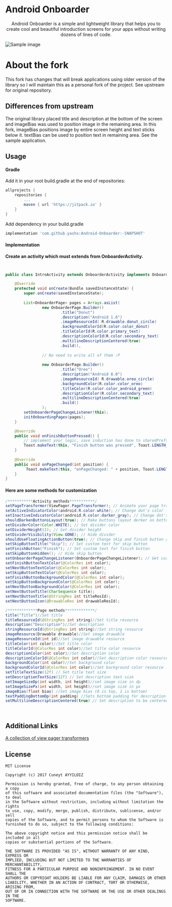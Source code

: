 # Android Onboarder
<p align="center"> 
Android Onboarder is a simple and lightweight library that helps you to create cool and beautiful introduction screens for your apps without writing dozens of lines of code.
</p>

![Sample image](https://media.giphy.com/media/3oFzm1BGCJzKM5iuIw/giphy.gif)

# About the fork
This fork has changes that will break applications using older version of the library so I will maintain this as a personal fork of the project. See upstream for original repository.

## Differences from upstream
The original library placed title and description at the bottom of the screen and imageBias was used to position image in the remaining area.
In this fork, imageBias positions image by entire screen height and text sticks below it. textBias can be used to position text in remaining area. See the sample application. 

## Usage

#### Gradle

Add it in your root build.gradle at the end of repositories:

```groovy
allprojects {
    repositories {
        ...
        maven { url 'https://jitpack.io' }
    }
}
```


Add dependency in your build.gradle

```groovy
implementation 'com.github.yashx:Android-Onboarder:-SNAPSHOT'
```

#### Implementation

<b>Create an activity which must extends from OnboarderActivity.</b>

```java


public class IntroActivity extends OnboarderActivity implements OnboarderPageChangeListener {

    @Override
    protected void onCreate(Bundle savedInstanceState) {
        super.onCreate(savedInstanceState);
        
        List<OnboarderPage> pages = Arrays.asList(
                new OnboarderPage.Builder()
                        .title("Donut")
                        .description("Android 1.6")
                        .imageResourceId( R.drawable.donut_circle)
                        .backgroundColorId(R.color.color_donut)
                        .titleColorId(R.color.primary_text)
                        .descriptionColorId(R.color.secondary_text)
                        .multilineDescriptionCentered(true)
                        .build(),
                        
                // No need to write all of them :P
                
                new OnboarderPage.Builder()
                        .title("Oreo")
                        .description("Android 8.0")
                        .imageResourceId( R.drawable.oreo_circle)
                        .backgroundColor(R.color.color_oreo)
                        .titleColor(R.color.color_android_green)
                        .descriptionColor(R.color.secondary_text)
                        .multilineDescriptionCentered(true)
                        .build()
                );
        setOnboarderPageChangeListener(this);
        initOnboardingPages(pages);
    }

    @Override
    public void onFinishButtonPressed() {
        // implement your logic, save induction has done to sharedPrefs
        Toast.makeText(this, "Finish button was pressed", Toast.LENGTH_SHORT).show();
    }
    
    @Override
    public void onPageChanged(int position) {
         Toast.makeText(this, "onPageChanged: " + position, Toast.LENGTH_SHORT).show();
    }
}

```

#### Here are some methods for customization

```java
/***********Activity methods***********/
setPageTransformer(ViewPager.PageTransformer); // Animate your page transitions
setActiveIndicatorColor(android.R.color.white); // Change dot's color for active status
setInactiveIndicatorColor(android.R.color.darker_gray); // Change dot's color for inactive status
shouldDarkenButtonsLayout(true); // Make buttons layout derker on bottom
setDividerColor(Color.WHITE); // Set divider color
setDividerHeight(2); // Set divider height
setDividerVisibility(View.GONE); // Hide divider
shouldUseFloatingActionButton(true); // Change skip and finish button as FloatingActionButton aka FAB
setSkipButtonTitle("Skip"); // Set custom text for skip button
setFinishButton("Finish"); // Set custom text for finish button
setSkipButtonHidden(); // Hide skip button
setOnboarderPageChangeListener(OnboarderPageChangeListener); // Get current position of the page
setFinishButtonTextColor(@ColorRes int color);
setNextButtonTextColor(@ColorRes int color);
setSkipButtonTextColor(@ColorRes int color);
setFinishButtonBackgroundColor(@ColorRes int color);
setSkipButtonBackgroundColor(@ColorRes int color);
setNextButtonBackgroundColor(@ColorRes int color);
setNextButtonTitle(CharSequence title);
setNextButtonTitle(@StringRes int titleResId);
setNextButtonIcon(@DrawableRes int drawableResId);

/*************Page methods*************/
title("Title")//Set title
titleResourceId(@StringRes int string)//Set title resource
description("Description")//Set description
stringResourceId(@StringRes int string)//Set string resource
imageResource(Drawable drawable)//Set image drawable
imageResourceId(int id)//Set image drawable resource
titleColor(int color)//Set title color
titleColorId(@ColorRes int color)//Set title color resource
descriptionColor(int color)//Set description color
descriptionColorId(@ColorRes int color)//Set description color resource
backgroundColor(int color)//Set background color
backgroundColorId(@ColorRes int color)//Set background color resource
setTitleTextSize(12f) // Set title text size
setDescriptionTextSize(12f) // Set description text size
setImageSizeDp(int width, int height)//set image size in dp
setImageSizePx(int width, int height)//set image size in px
imageBias(float bias) //Set image bias (0 is top, 1 is bottom)
textPaddingBottomDp(int padding) //Sets bottom padding for description (this and imageBias() can be combined to make most layouts possible)
setMultilineDescriptionCentered(true) // Set description to be centered




```

## Additional Links
[A collection of view pager transformers](https://github.com/geftimov/android-viewpager-transformers)

## License

```
MIT License

Copyright (c) 2017 Cuneyt AYYILDIZ

Permission is hereby granted, free of charge, to any person obtaining a copy
of this software and associated documentation files (the "Software"), to deal
in the Software without restriction, including without limitation the rights
to use, copy, modify, merge, publish, distribute, sublicense, and/or sell
copies of the Software, and to permit persons to whom the Software is
furnished to do so, subject to the following conditions:

The above copyright notice and this permission notice shall be included in all
copies or substantial portions of the Software.

THE SOFTWARE IS PROVIDED "AS IS", WITHOUT WARRANTY OF ANY KIND, EXPRESS OR
IMPLIED, INCLUDING BUT NOT LIMITED TO THE WARRANTIES OF MERCHANTABILITY,
FITNESS FOR A PARTICULAR PURPOSE AND NONINFRINGEMENT. IN NO EVENT SHALL THE
AUTHORS OR COPYRIGHT HOLDERS BE LIABLE FOR ANY CLAIM, DAMAGES OR OTHER
LIABILITY, WHETHER IN AN ACTION OF CONTRACT, TORT OR OTHERWISE, ARISING FROM,
OUT OF OR IN CONNECTION WITH THE SOFTWARE OR THE USE OR OTHER DEALINGS IN THE
SOFTWARE.

```
